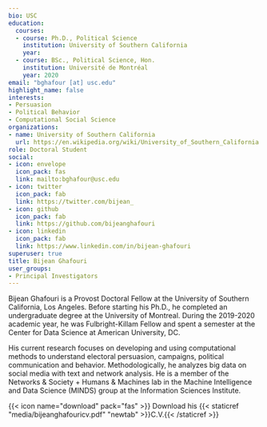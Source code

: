 ```yaml
---
bio: USC
education:
  courses:
  - course: Ph.D., Political Science
    institution: University of Southern California
    year:
  - course: BSc., Political Science, Hon.
    institution: Université de Montréal
    year: 2020
email: "bghafour [at] usc.edu"
highlight_name: false
interests:
- Persuasion
- Political Behavior
- Computational Social Science
organizations:
- name: University of Southern California
  url: https://en.wikipedia.org/wiki/University_of_Southern_California
role: Doctoral Student
social:
- icon: envelope
  icon_pack: fas
  link: mailto:bghafour@usc.edu
- icon: twitter
  icon_pack: fab
  link: https://twitter.com/bijean_
- icon: github
  icon_pack: fab
  link: https://github.com/bijeanghafouri
- icon: linkedin
  icon_pack: fab
  link: https://www.linkedin.com/in/bijean-ghafouri
superuser: true
title: Bijean Ghafouri
user_groups:
- Principal Investigators
---
```


Bijean Ghafouri is a Provost Doctoral Fellow at the University of Southern California, Los Angeles. Before starting his Ph.D., he completed an undergraduate degree at the University of Montreal. During the 2019-2020 academic year, he was Fulbright-Killam Fellow and spent a semester at the Center for Data Science at American University, DC.

His current research focuses on developing and using computational methods to understand electoral persuasion, campaigns, political communication and behavior. Methodologically, he analyzes big data on social media with text and network analysis. He is a member of the Networks & Society + Humans & Machines lab in the Machine Intelligence and Data Science (MINDS) group at the Information Sciences Institute. 


{{< icon name="download" pack="fas" >}} Download his {{< staticref "media/bijeanghafouricv.pdf" "newtab" >}}C.V.{{< /staticref >}}
